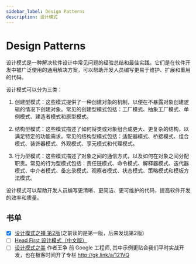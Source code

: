 ```yaml
---
sidebar_label: Design Patterns 
description: 设计模式 
---
```

# Design Patterns

设计模式是一种解决软件设计中常见问题的经验总结和最佳实践。它们是在软件开发中被广泛使用的通用解决方案，可以帮助开发人员编写更易于维护、扩展和重用的代码。

设计模式可以分为三类：

1. 创建型模式：这些模式提供了一种创建对象的机制，以便在不暴露对象创建逻辑的情况下创建对象。常见的创建型模式包括：工厂模式、抽象工厂模式、单例模式、建造者模式和原型模式。

2. 结构型模式：这些模式描述了如何将类或对象组合成更大、更复杂的结构，以满足特定的功能需求。常见的结构型模式包括：适配器模式、桥接模式、组合模式、装饰器模式、外观模式、享元模式和代理模式。

3. 行为型模式：这些模式描述了对象之间的通信方式，以及如何在对象之间分配职责。常见的行为型模式包括：责任链模式、命令模式、解释器模式、迭代器模式、中介者模式、备忘录模式、观察者模式、状态模式、策略模式和模板方法模式。

设计模式可以帮助开发人员编写更清晰、更简洁、更可维护的代码，提高软件开发的效率和质量。

## 书单 
- [x] [设计模式之禅 第2版](https://book.douban.com/subject/4260618/)(之前读的是第一版，后来发现第2版)
- [ ] [Head First 设计模式（中文版）](https://book.douban.com/subject/2243615/)
- [ ] [设计模式之美](https://book.douban.com/subject/35919931/)
		作者王争  前 Google 工程师, 其中示例更贴合我们平时实战开发，也在极客时间开了专栏 http://gk.link/a/121VQ